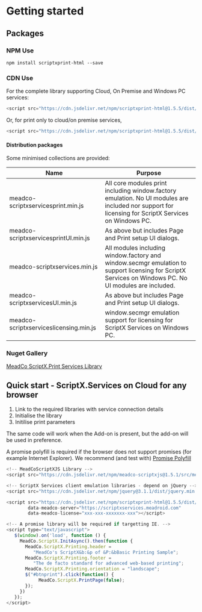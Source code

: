 # Getting started

## Packages 

### NPM Use

```
npm install scriptxprint-html --save
```

### CDN Use

For the complete library supporting Cloud, On Premise and Windows PC services:

```javascript
<script src="https://cdn.jsdelivr.net/npm/scriptxprint-html@1.5.5/dist/meadco-scriptxservices.min.js"></script>
```

Or, for print only to cloud/on premise services,

```javascript
<script src="https://cdn.jsdelivr.net/npm/scriptxprint-html@1.5.5/dist/meadco-scriptxservicesprint.min.js"></script>
```

#### Distribution packages

Some minimised collections are provided:

| Name | Purpose |
|---|---|
| meadco-scriptxservicesprint.min.js | All core modules print including window.factory emulation. No UI modules are included nor support for licensing for ScriptX Services on Windows PC.  |
| meadco-scriptxservicesprintUI.min.js | As above but includes Page and Print setup UI dialogs.  |
| meadco-scriptxservices.min.js | All modules including window.factory and window.secmgr emulation to support licensing for ScriptX Services on Windows PC. No UI modules are included. |
| meadco-scriptxservicesUI.min.js | As above but includes Page and Print setup UI dialogs.  |
| meadco-scriptxserviceslicensing.min.js | window.secmgr emulation support for licensing for ScriptX Services on Windows PC. |

### Nuget Gallery

[MeadCo ScriptX.Print Services Library](https://www.nuget.org/packages/MeadScriptXPrintHtml/)

## Quick start - ScriptX.Services on Cloud for any browser

1. Link to the required libraries with service connection details
2. Initialise the library
3. Initilise print parameters

The same code will work when the Add-on is present, but the add-on will be used in preference.

A promise polyfill is required if the browser does not support promises (for example Internet Explorer). 
We recommend (and test with) [Promise Polyfill](https://github.com/taylorhakes/promise-polyfill)

```javascript
<!-- MeadCoScriptXJS Library -->
<script src="https://cdn.jsdelivr.net/npm/meadco-scriptxjs@1.5.1/src/meadco-scriptx.min.js"></script>

<!-- ScriptX Services client emulation libraries - depend on jQuery -->
<script src="https://cdn.jsdelivr.net/npm/jquery@3.1.1/dist/jquery.min.js"></script>

<script src="https://cdn.jsdelivr.net/npm/scriptxprint-html@1.5.5/dist/meadco-scriptxservicesprint.min.js" 
        data-meadco-server="https://scriptxservices.meadroid.com" 
        data-meadco-license="xxx-xxx-xxxxxxx-xxx"></script>

<!-- A promise library will be required if targetting IE. -->
<script type="text/javascript">
   $(window).on('load', function () {
     MeadCo.ScriptX.InitAsync().then(function {
       MeadCo.ScriptX.Printing.header = 
          "MeadCo's ScriptX&b:&p of &P:&bBasic Printing Sample";
       MeadCo.ScriptX.Printing.footer = 
          "The de facto standard for advanced web-based printing";
       MeadCo.ScriptX.Printing.orientation = "landscape";
       $("#btnprint").click(function() { 
            MeadCo.ScriptX.PrintPage(false);
       });
     })      
   });
</script>
```
